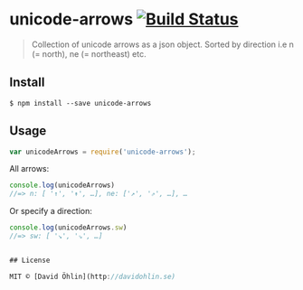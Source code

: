 # unicode-arrows [![Build Status](https://travis-ci.org/davidohlin/unicode-arrows.svg?branch=master)](https://travis-ci.org/davidohlin/unicode-arrows)

> Collection of unicode arrows as a json object. Sorted by direction i.e n (= north), ne (= northeast) etc.


## Install

```
$ npm install --save unicode-arrows
```


## Usage

```js
var unicodeArrows = require('unicode-arrows');
```

All arrows:
```js
console.log(unicodeArrows)
//=> n: [ '↑', '↟', …], ne: ['↗', '⇗', …], …
```

Or specify a direction:
```js
console.log(unicodeArrows.sw)
//=> sw: [ '↘', '⇘', …]


## License

MIT © [David Öhlin](http://davidohlin.se)
